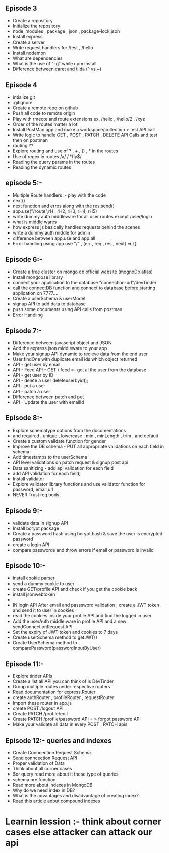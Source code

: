 ## Episode 3

- Create a repository
- Initialize the repository 
- node_modules , package , json , package-lock.json
- Install express
- Create a server
- Write request handlers for /test , /hello
- Install nodemon 
- What are dependencies 
- What is the use of "-g" while npm install
- Difference between caret and tilda (^ vs ~)

## Episode 4
- intialize git
- .gitignore
- Create a remote repo on github
- Push all code to remote origin
- Play with rmeote and route extensions ex. /hello , /hello/2 . /xyz 
- Order of the routes  matter a lot
- Install PostMan app and make a  workspace/collection > test API call 
- Write logic to handle GET , POST , PATCH , DELETE API Calls and test then on postman
- routing ??
- Explore routing and use of ? , + , () , * in the routes 
- Use of regex in routes /a/ /.*fly$/
- Reading the query params in the routes
- Reading the dynamic routes


## episode 5:-
- Multiple Route handlers :- play with the code
- next()
- next function and erros along with the res.send()
- app.use("/route",rH , rH2, rH3, rH4, rH5)
- write dummy auth middleware for all user routes except /user/login
- what is middle wares
- how express js basically handles requests behind the scenes
- write a dummy auth middle for admin
- difference between app.use and app.all
- Error handling using app.use "/" , (err , req , res , next) => {}


## Episode 6:- 
- Create a free cluster on mongo db official website (mognoDb atlas)
- Install mongoose library 
- connect your application to the database "connection-url"/devTinder
- call the connectDB function and connect to database before starting application on 7777....
- Create a userSchema & userModel
- signup API to add data to database
- push some documents using API calls from postman 
- Error Handling 

## Episode 7:-
- Difference between javascript object and JSON 
- Add the express.json middleware to your app
- Make your signup API dynamic to recieve data from the end user
- User.findOne with duplicate email ids which object returned
- API - get user by email
- API - Feed API - GET / feed =- get al the user from the database 
- API - get user by ID
- API - delete a user deleteuserbyid();
- API - put a user 
- API - patch a user
- Difference between patch and put 
- API - Update the user with emailId

## Episode 8:-
- Explore schematype options from the documentations
- and required , unique , lowercase , min , minLength , trim , and default
- Create a custom validate function for gender
- Improve the DB schema - PUT all appropriate validations on each field in schema
- Add timestamps to the userSchema
- API level validations on patch request & signup  post api
- Data sanitizing - add api validation for each field
- add API validation for each field;
- Install validator 
- Explore validator library functions and use validator function for password, email,url
- NEVER Trust req.body 



## Episode 9:- 

- validate data in signup API
- Install bcrypt package 
- Create a password hash using bcrypt.hash & save the user is encrypted password
- create a login API 
- compare passwords and throw errors if email or password is invalid
 

 ## Episode 10:-
 - install cookie parser       
 - send a dummy cookie to user
 - create GET/profile API and check if you get the cookie back
 - install jsonwebtoken
 - 
 - IN login API After email and passsword validation , create a JWT token and send it to user in cookies 
 - read the cookies inside your profile API and find the logged in user
 - Add the userAuth middle ware in profile API and a new sendConnectionRequest API
 - Set the expiry of JWT token and cookies to 7 days
 - Create userSchema method to getJWT()
 - Create UserSchema method to comparePassword(passwordInputByUser)

## Episode 11:-
- Explore tinder APIs
- Create a list all API you can think of is DevTinder
- Group multiple routes under respective routers 
- Read documentation for express.Router
- create authRouter , profileRouter , requestRouter
- Import these router in app.js
- create POST /logout API
- Create PATCH /profile/edit
- Create PATCH /profile/password API = > forgot password API
- Make your validate all data in every POST , PATCH apis


## Episode 12:- queries and indexes 
- Create Conncection Request Schema 
- Send conncection Request API
- Proper validation of Data  
- Think about all corner cases 
- $or query read more about it these type of queries
- schema.pre  function
- Read more about indexes in MongoDB
- Why do we need index in DB?
- What is the advantages and disadvantage of creating index?
- Read this article aobut compound indexes   
# Learnin lession :- think about corner cases else attacker can attack our api 
